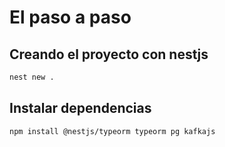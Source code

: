 # El paso a paso
## Creando el proyecto con nestjs
```bash
nest new .
```
## Instalar dependencias 
```bash
npm install @nestjs/typeorm typeorm pg kafkajs
```

